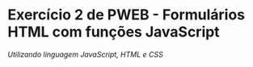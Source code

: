 # Exercício 2 de PWEB - Formulários HTML com funções JavaScript
*Utilizando linguagem JavaScript, HTML e CSS*
